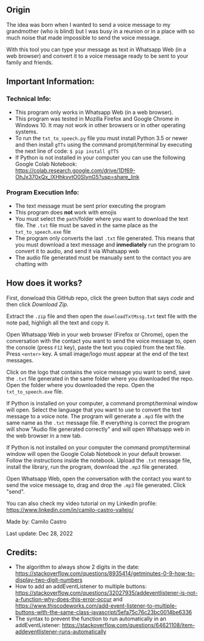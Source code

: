 ## Origin

The idea was born when I wanted to send a voice message to my grandmother (who is blind) but I was busy in a reunion or in a place with so much noise that made impossible to send the voice message.

With this tool you can type your message as text in Whatsapp Web (in a web browser) and convert it to a voice message ready to be sent to your family and friends.


## Important Information:

### Technical Info:

- This program only works in Whatsapp Web (in a web browser).
- This program was tested in Mozilla Firefox and Google Chrome in Windows 10. It may not work in other browsers or in other operating systems.
- To run the `txt_to_speech.py` file you must install Python 3.5 or newer and then install `gTTs` using the command prompt/terminal by executing the next line of code: `$ pip install gTTS`
- If Python is not installed in your computer you can use the following Google Colab Notebook: https://colab.research.google.com/drive/1Df69-OhJx370xQx_lXHhkvvtO0SIynG5?usp=share_link

### Program Execution Info:

- The text message must be sent prior executing the program
- This program does **not** work with emojis
- You must select the `path`/folder where you want to download the text file. The `.txt` file must be saved in the same place as the `txt_to_speech.exe` file
- The program only converts the last `.txt` file generated. This means that you must download a text message and **inmediately** run the program to convert it to audio, and send it via Whatsapp web
- The audio file generated must be manually sent to the contact you are chatting with

## How does it works?

First, donwload this GitHub repo, click the green button that says *code* and then click *Download Zip*.

Extract the `.zip` file and then open the `downloadTxtMssg.txt` text file with the note pad, highligh all the text and copy it.

Open Whatsapp Web in your web browser (Firefox or Chrome), open the conversation with the contact you want to send the voice message to, open the console (press `F12` key), paste the text you copied from the text file. Press `<enter>` key. A small image/logo must appear at the end of the text messages.

Click on the logo that contains the voice message you want to send, save the `.txt` file generated in the same folder where you downloaded the repo. Open the folder where you downloaded the repo. Open the `txt_to_speech.exe` file.

If Python is installed on your computer, a command prompt/terminal window will open. Select the language that you want to use to convert the text message to a voice note. The program will generate a `.mp3` file with the same name as the `.txt` message file. If everything is correct the program will show "Audio file <name> generated correctly" and will open Whatsapp web in the web browser in a new tab.

If Python is not installed on your computer the command prompt/terminal window will open the Google Colab Notebook in your default browser. Follow the instructions inside the notebook. Upload the `.txt` message file, install the library, run the program, download the `.mp3` file generated.

Open Whatsapp Web, open the conversation with the contact you want to send the voice message to, drag and drop the `.mp3` file generated. Click "send".

You can also check my video tutorial on my LinkedIn profile: https://www.linkedin.com/in/camilo-castro-vallejo/


Made by: Camilo Castro

Last update: Dec 28, 2022


## Credits:

- The algorithm to always show 2 digits in the date: https://stackoverflow.com/questions/8935414/getminutes-0-9-how-to-display-two-digit-numbers
- How to add an addEventListener to multiple buttons: https://stackoverflow.com/questions/32027935/addeventlistener-is-not-a-function-why-does-this-error-occur and https://www.thiscodeworks.com/add-event-listener-to-multiple-buttons-with-the-same-class-javascript/5efa75c76c23bc0014be6336
- The syntax to prevent the function to run automatically in an addEventListener: https://stackoverflow.com/questions/64621108/item-addeventlistener-runs-automatically